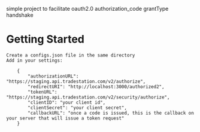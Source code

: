  simple project to facilitate oauth2.0 authorization_code grantType handshake

# Getting Started

    Create a configs.json file in the same directory
    Add in your settings:

        {
            "authorizationURL": "https://staging.api.tradestation.com/v2/authorize",
            "redirectURI": "http://localhost:3000/authorized2",
            "tokenURL": "https://staging.api.tradestation.com/v2/security/authorize",
            "clientID": "your client id",
            "clientSecret": "your client secret",
            "callbackURL": "once a code is issued, this is the callback on your server that will issue a token request"
        }
